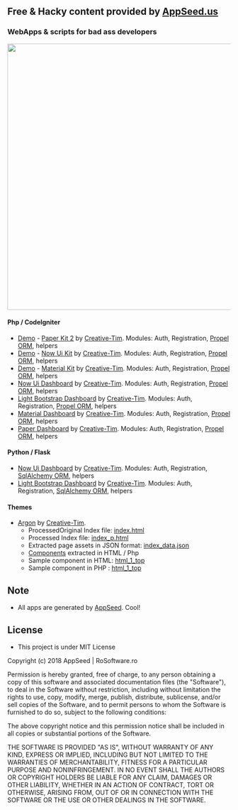## Free & Hacky content provided by [AppSeed.us](https://www.appseed.us/?ref=github) 
### WebApps & scripts for bad ass developers  




<p align="center">
  <img width="800" height="600" src="https://www.appseed.us/static/media/github/thumbnail-2.jpg">
</p>



#### Php / CodeIgniter  

* [Demo](http://www.paper-kit.appseed.us/) - [Paper Kit 2](https://github.com/rosoftdeveloper/appseed/tree/master/apps/paper-kit) by [Creative-Tim](https://www.creative-tim.com/product/paper-kit-2). Modules: Auth, Registration, [Propel ORM](http://propelorm.org), helpers
* [Demo](http://www.now-ui-kit.appseed.us/) - [Now Ui Kit](https://github.com/rosoftdeveloper/appseed/tree/master/apps/now-ui-kit) by [Creative-Tim](https://www.creative-tim.com/product/now-ui-kit). Modules: Auth, Registration, [Propel ORM](http://propelorm.org), helpers
* [Demo](http://www.material-kit.appseed.us/) - [Material Kit](https://github.com/rosoftdeveloper/appseed/tree/master/apps/material-kit) by [Creative-Tim](https://www.creative-tim.com/product/material-kit). Modules: Auth, Registration, [Propel ORM](http://propelorm.org), helpers
* [Now Ui Dashboard](https://github.com/rosoftdeveloper/appseed/tree/master/apps/now-ui-dashboard) by [Creative-Tim](https://www.creative-tim.com/product/now-ui-dashboard). Modules: Auth, Registration, [Propel ORM](http://propelorm.org), helpers
* [Light Bootstrap Dashboard](https://github.com/rosoftdeveloper/appseed/tree/master/apps/light-bootstrap-dashboard) by [Creative-Tim](https://www.creative-tim.com/product/light-bootstrap-dashboard). Modules: Auth, Registration, [Propel ORM](http://propelorm.org), helpers
* [Material Dashboard](https://github.com/rosoftdeveloper/appseed/tree/master/apps/material-dashboard) by [Creative-Tim](https://www.creative-tim.com/product/material-dashboard). Modules: Auth, Registration, [Propel ORM](http://propelorm.org), helpers
* [Paper Dashboard](https://github.com/rosoftdeveloper/appseed/tree/master/apps/paper-dashboard) by [Creative-Tim](https://www.creative-tim.com/product/paper-dashboard). Modules: Auth, Registration, [Propel ORM](http://propelorm.org), helpers

#### Python / Flask  

* [Now Ui Dashboard](https://github.com/rosoftdeveloper/appseed/tree/master/apps/now-ui-dashboard-flask) by [Creative-Tim](https://www.creative-tim.com/product/now-ui-dashboard). Modules: Auth, Registration, [SqlAlchemy ORM](http://flask-sqlalchemy.pocoo.org/2.3/), helpers
* [Light Bootstrap Dashboard](https://github.com/rosoftdeveloper/appseed/tree/master/apps/light-bootstrap-dashboard-flask) by [Creative-Tim](https://www.creative-tim.com/product/light-bootstrap-dashboard). Modules: Auth, Registration, [SqlAlchemy ORM](http://flask-sqlalchemy.pocoo.org/2.3/), helpers


#### Themes   

* [Argon](https://github.com/creativetimofficial/argon-design-system) by [Creative-Tim](https://demos.creative-tim.com/argon-design-system/). 
  * ProcessedOriginal Index file: [index.html](https://github.com/rosoftdeveloper/appseed/blob/master/themes/argon/index.html)
  * Processed Index file: [index_p.html](https://github.com/rosoftdeveloper/appseed/blob/master/themes/argon/index_p.html)
  * Extracted page assets in JSON format: [index_data.json](https://github.com/rosoftdeveloper/appseed/blob/master/themes/argon/index_data.json) 
  * [Components](https://github.com/rosoftdeveloper/appseed/tree/master/themes/argon/components) extracted in HTML / Php
  * Sample component in HTML: [html_1_top](https://github.com/rosoftdeveloper/appseed/blob/master/themes/argon/components/html_1_top.html)    
  * Sample component in PHP : [html_1_top](https://github.com/rosoftdeveloper/appseed/blob/master/themes/argon/components/php_1_top.php)    

## Note 
* All apps are generated by [AppSeed](https://www.appseed.us/?ref=github). Cool! 



## License 
* This project is under MIT License


Copyright (c) 2018 AppSeed | RoSoftware.ro

Permission is hereby granted, free of charge, to any person obtaining a copy
of this software and associated documentation files (the "Software"), to deal
in the Software without restriction, including without limitation the rights
to use, copy, modify, merge, publish, distribute, sublicense, and/or sell
copies of the Software, and to permit persons to whom the Software is
furnished to do so, subject to the following conditions:

The above copyright notice and this permission notice shall be included in all
copies or substantial portions of the Software.

THE SOFTWARE IS PROVIDED "AS IS", WITHOUT WARRANTY OF ANY KIND, EXPRESS OR
IMPLIED, INCLUDING BUT NOT LIMITED TO THE WARRANTIES OF MERCHANTABILITY,
FITNESS FOR A PARTICULAR PURPOSE AND NONINFRINGEMENT. IN NO EVENT SHALL THE
AUTHORS OR COPYRIGHT HOLDERS BE LIABLE FOR ANY CLAIM, DAMAGES OR OTHER
LIABILITY, WHETHER IN AN ACTION OF CONTRACT, TORT OR OTHERWISE, ARISING FROM,
OUT OF OR IN CONNECTION WITH THE SOFTWARE OR THE USE OR OTHER DEALINGS IN THE
SOFTWARE.


